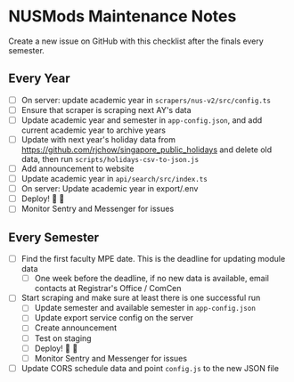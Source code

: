 # NUSMods Maintenance Notes

Create a new issue on GitHub with this checklist after the finals every semester.

## Every Year

- [ ] On server: update academic year in `scrapers/nus-v2/src/config.ts`
- [ ] Ensure that scraper is scraping next AY's data
- [ ] Update academic year and semester in `app-config.json`, and add current academic year to archive years
- [ ] Update with next year's holiday data from https://github.com/rjchow/singapore_public_holidays and delete old data, then run `scripts/holidays-csv-to-json.js`
- [ ] Add announcement to website
- [ ] Update academic year in `api/search/src/index.ts`
- [ ] On server: Update academic year in export/.env
- [ ] Deploy! :tada: :tada:
- [ ] Monitor Sentry and Messenger for issues

## Every Semester

- [ ] Find the first faculty MPE date. This is the deadline for updating module data
  - [ ] One week before the deadline, if no new data is available, email contacts at Registrar's Office / ComCen
- [ ] Start scraping and make sure at least there is one successful run
  - [ ] Update semester and available semester in `app-config.json`
  - [ ] Update export service config on the server
  - [ ] Create announcement
  - [ ] Test on staging
  - [ ] Deploy! :tada: :tada:
  - [ ] Monitor Sentry and Messenger for issues
- [ ] Update CORS schedule data and point `config.js` to the new JSON file

